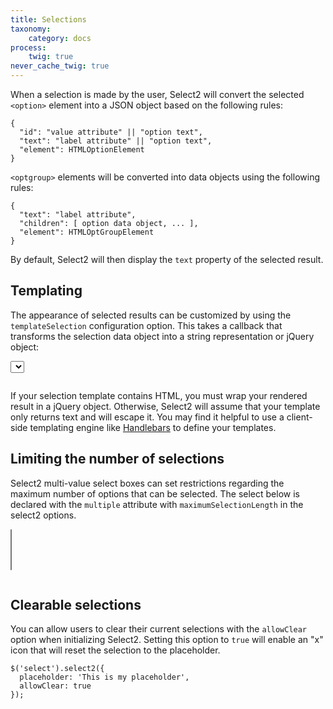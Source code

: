 ```yaml
---
title: Selections
taxonomy:
    category: docs
process:
    twig: true
never_cache_twig: true
---
```


When a selection is made by the user, Select2 will convert the selected `<option>` element into a JSON object based on the following rules:

```
{
  "id": "value attribute" || "option text",
  "text": "label attribute" || "option text",
  "element": HTMLOptionElement
}
```

`<optgroup>` elements will be converted into data objects using the following rules:

```
{
  "text": "label attribute",
  "children": [ option data object, ... ],
  "element": HTMLOptGroupElement
}
```

By default, Select2 will then display the `text` property of the selected result.

## Templating

The appearance of selected results can be customized by using the `templateSelection` configuration option.  This takes a callback that transforms the selection data object into a string representation or jQuery object:

<div class="s2-example">
    <select class="js-example-templating js-states form-control"></select>
</div>

<pre data-fill-from=".js-code-example-templating"></pre>

<script type="text/javascript" class="js-code-example-templating">

function formatState (state) {
  if (!state.id) {
    return state.text;
  }
  var baseUrl = "{{ url('user://pages/images/flags') }}";
  var $state = $(
    '<span><img src="' + baseUrl + '/' + state.element.value.toLowerCase() + '.png" class="img-flag" /> ' + state.text + '</span>'
  );
  return $state;
};

$(".js-example-templating").select2({
  templateSelection: formatState
});

</script>

If your selection template contains HTML, you must wrap your rendered result in a jQuery object. Otherwise, Select2 will assume that your template only returns text and will escape it.  You may find it helpful to use a client-side templating engine like [Handlebars](http://handlebarsjs.com/) to define your templates.

## Limiting the number of selections

Select2 multi-value select boxes can set restrictions regarding the maximum number of options that can be selected. The select below is declared with the `multiple` attribute with `maximumSelectionLength` in the select2 options.

<div class="s2-example">
    <p>
      <select class="js-example-basic-multiple-limit js-states form-control" multiple="multiple"></select>
    </p>
</div>

<pre data-fill-from=".js-code-placeholder"></pre>

<script type="text/javascript" class="js-code-placeholder">

$(".js-example-basic-multiple-limit").select2({
  maximumSelectionLength: 2
});

</script>

## Clearable selections

You can allow users to clear their current selections with the `allowClear` option when initializing Select2. Setting this option to `true` will enable an "x" icon that will reset the selection to the placeholder.

```
$('select').select2({
  placeholder: 'This is my placeholder',
  allowClear: true
});
```
